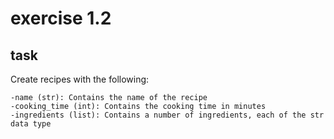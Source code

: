 # exercise 1.2

## task

Create recipes with the following: 

    -name (str): Contains the name of the recipe
    -cooking_time (int): Contains the cooking time in minutes
    -ingredients (list): Contains a number of ingredients, each of the str data type

